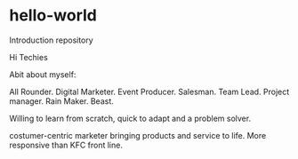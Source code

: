 # hello-world
Introduction repository

Hi Techies

Abit about myself:

All Rounder. Digital Marketer. Event Producer. Salesman. Team Lead. Project manager. Rain Maker. Beast.

Willing to learn from scratch, quick to adapt and a problem solver.

costumer-centric marketer bringing products and service to life. More responsive than KFC front line.
